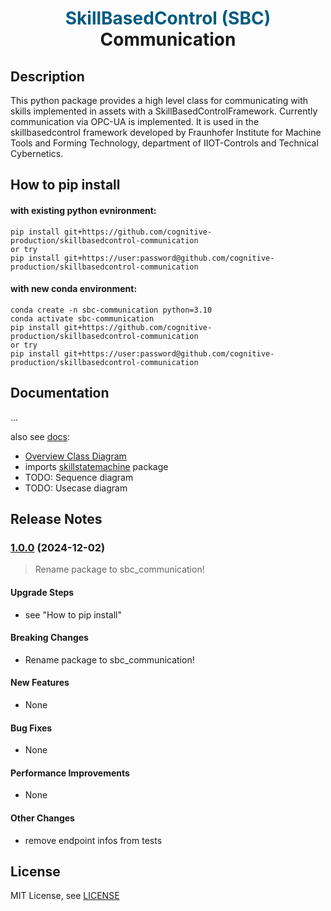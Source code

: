 <h1 style="text-align:center;">
<span style="color:#005B7F;">SkillBasedControl (SBC)</span> Communication
</h1>

## Description
This python package provides a high level class for communicating with skills implemented in assets with a SkillBasedControlFramework. Currently communication via OPC-UA is implemented. It is used in the skillbasedcontrol framework developed by Fraunhofer Institute for Machine Tools and Forming Technology, department of IIOT-Controls and Technical Cybernetics.

## How to pip install
#### with existing python evnironment:
```
pip install git+https://github.com/cognitive-production/skillbasedcontrol-communication
or try
pip install git+https://user:password@github.com/cognitive-production/skillbasedcontrol-communication
```
#### with new conda environment:
```
conda create -n sbc-communication python=3.10
conda activate sbc-communication
pip install git+https://github.com/cognitive-production/skillbasedcontrol-communication
or try
pip install git+https://user:password@github.com/cognitive-production/skillbasedcontrol-communication
```

## Documentation
...

also see [docs](docs):
* [Overview Class Diagram](docs/overview_classdiagram.md)
* imports [skillstatemachine](https://github.com/cognitive-production/skillbasedcontrol-statemachine) package
* TODO: Sequence diagram
* TODO: Usecase diagram


## Release Notes

### [1.0.0](https://github.com/cognitive-production/skillbasedcontrol-communication/compare/1.0.0...1.0.0) (2024-12-02)
> Rename package to sbc_communication!

#### Upgrade Steps
* see "How to pip install"

#### Breaking Changes
* Rename package to sbc_communication!

#### New Features
* None

#### Bug Fixes
* None

#### Performance Improvements
* None

#### Other Changes
* remove endpoint infos from tests

## License
MIT License, see [LICENSE](LICENSE)

